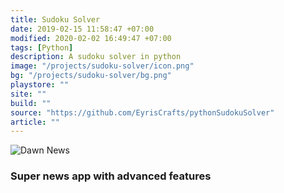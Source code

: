 ```yaml
---
title: Sudoku Solver
date: 2019-02-15 11:58:47 +07:00
modified: 2020-02-02 16:49:47 +07:00
tags: [Python]
description: A sudoku solver in python
image: "/projects/sudoku-solver/icon.png"
bg: "/projects/sudoku-solver/bg.png"
playstore: ""
site: ""
build: ""
source: "https://github.com/EyrisCrafts/pythonSudokuSolver"
article: ""
---
```



<!-- <img src="/apa-itu-shell/shell_evolution.png" alt="Dawn News"> -->
<img src="/projects/advanced-news-app/logo.png" alt="Dawn News">


<h3>Super news app with advanced features</h3>

